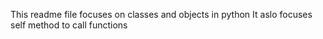 This readme file focuses on classes and objects in python
It aslo focuses  self method to call functions